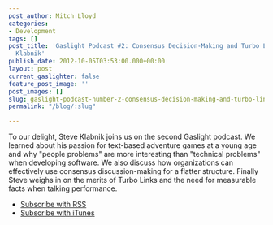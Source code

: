 ```yaml
---
post_author: Mitch Lloyd
categories:
- Development
tags: []
post_title: 'Gaslight Podcast #2: Consensus Decision-Making and Turbo Links with Steve
  Klabnik'
publish_date: 2012-10-05T03:53:00.000+00:00
layout: post
current_gaslighter: false
feature_post_image: ''
post_images: []
slug: gaslight-podcast-number-2-consensus-decision-making-and-turbo-links-with-steve-klabnik
permalink: "/blog/:slug"

---
```

To our delight, Steve Klabnik joins us on the second Gaslight podcast.  We learned about his passion for text-based adventure games at a young age and why "people problems" are more interesting than "technical problems" when developing software.  We also discuss how organizations can effectively use consensus discussion-making for a flatter structure. Finally Steve weighs in on the merits of Turbo Links and the need for measurable facts when talking performance.

* [Subscribe with RSS](http://feeds.feedburner.com/gaslightpodcast)
* [Subscribe with iTunes](https://itunes.apple.com/us/podcast/gaslight-software-blog/id563643631)
